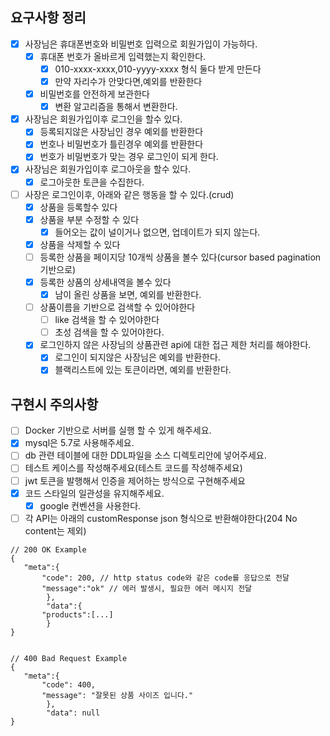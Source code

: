 ## 요구사항 정리

- [x] 사장님은 휴대폰번호와 비밀번호 입력으로 회원가입이 가능하다.
    - [x] 휴대폰 번호가 올바르게 입력했는지 확인한다.
        -[x] 010-xxxx-xxxx,010-yyyy-xxxx 형식 둘다 받게 만든다
        -[x] 만약 자리수가 안맞다면,예외를 반환한다
    -[x] 비밀번호를 안전하게 보관한다
        -[x] 변환 알고리즘을 통해서 변환한다.
-[x] 사장님은 회원가입이후 로그인을 할수 있다.
    -[x] 등록되지않은 사장님인 경우 예외를 반환한다
    -[x] 번호나 비밀번호가 틀린경우 예외를 반환한다
    -[x] 번호가 비밀번호가 맞는 경우 로그인이 되게 한다.
- [x] 사장님은 회원가입이후 로그아웃을 할수 있다.
    -[x] 로그아웃한 토큰을 수집한다.

-[ ] 사장은 로그인이후, 아래와 같은 행동을 할 수 있다.(crud)
    -[x] 상품을 등록할수 있다
    -[x] 상품을 부분 수정할 수 있다
        -[x] 들어오는 값이 널이거나 없으면, 업데이트가 되지 않는다.
    - [x] 상품을 삭제할 수 있다
    - [ ] 등록한 상품을 페이지당 10개씩 상품을 볼수 있다(cursor based pagination 기반으로)
    -[x] 등록한 상품의 상세내역을 볼수 있다
        -[x] 남이 올린 상품을 보면, 예외를 반환한다.
    -[ ] 상품이름을 기반으로 검색할 수 있어야한다
        -[ ] like 검색을 할 수 있어야한다
        -[ ] 초성 검색을 할 수 있어야한다.
    -[x] 로그인하지 않은 사장님의 상품관련 api에 대한 접근 제한 처리를 해야한다.
        - [x] 로그인이 되지않은 사장님은 예외를 반환한다.
        - [x] 블랙리스트에 있는 토큰이라면, 예외를 반환한다.

## 구현시 주의사항

-[ ] Docker 기반으로 서버를 실행 할 수 있게 해주세요.
-[x] mysql은 5.7로 사용해주세요.
-[ ] db 관련 테이블에 대한 DDL파일을 소스 디렉토리안에 넣어주세요.
-[ ] 테스트 케이스를 작성해주세요(테스트 코드를 작성해주세요)
-[ ] jwt 토큰을 발행해서 인증을 제어하는 방식으로 구현해주세요
-[x] 코드 스타일의 일관성을 유지해주세요.
    -[x] google 컨벤션을 사용한다.
- [ ] 각 API는 아래의 customResponse json 형식으로 반환해야한다(204 No content는 제외)

```dbn-psql
// 200 OK Example 
{
   "meta":{
       "code": 200, // http status code와 같은 code를 응답으로 전달 
       "message":"ok" // 에러 발생시, 필요한 에러 메시지 전달 
		}, 
		"data":{
       "products":[...]
		}
}


// 400 Bad Request Example 
{
   "meta":{
       "code": 400,
       "message": "잘못된 상품 사이즈 입니다."
		},
		"data": null 
}

```